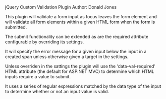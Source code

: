 jQuery Custom Validation Plugin
Author: Donald Jones

This plugin will validate a form input as focus leaves the form element and will validate all form elements within a given HTML form when the form is submitted. 

The submit functionality can be extended as are the required attribute configurable by overriding its settings. 

It will specify the error message for a given input below the input in a created span unless otherwise given a target in the settings. 

Unless overriden in the sattings the plugin will use the 'data-val-required' HTML attribute (the default for ASP.NET MVC) to determine which HTML inputs require a value to submit. 

It uses a series of regular expressions matched by the data type of the input to determine whether or not an input value is valid.


